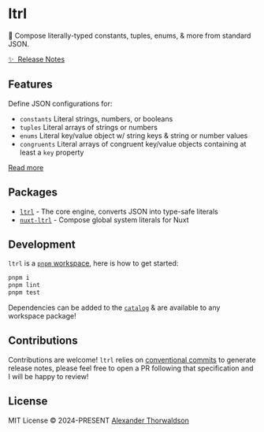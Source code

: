 # ltrl

🍱 Compose literally-typed constants, tuples, enums, & more from standard JSON.

[✨ &nbsp;Release Notes](/CHANGELOG.md)

## Features

Define JSON configurations for:

- `constants` Literal strings, numbers, or booleans
- `tuples` Literal arrays of strings or numbers
- `enums` Literal key/value object w/ string keys & string or number values
- `congruents` Literal arrays of congruent key/value objects containing at least a `key` property

[Read more](/packages/ltrl/README.md)

## Packages

- [`ltrl`](/packages/ltrl/README.md) - The core engine, converts JSON into type-safe literals
- [`nuxt-ltrl`](/packages/nuxt-ltrl/README.md) - Compose global system literals for Nuxt

## Development

`ltrl` is a [`pnpm` workspace](https://pnpm.io/workspaces), here is how to get started:

```sh
pnpm i
pnpm lint
pnpm test
```

Dependencies can be added to the [`catalog`](/pnpm-workspace.yaml) & are available to any workspace package!

## Contributions

Contributions are welcome! `ltrl` relies on [conventional commits](https://www.conventionalcommits.org/en/v1.0.0/) to generate release notes, please feel free to open a PR following that specification and I will be happy to review!

## License

MIT License &copy; 2024-PRESENT [Alexander Thorwaldson](https://github.com/zoobzio)

